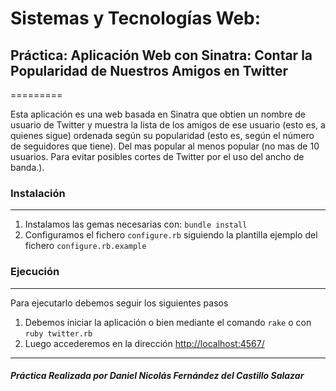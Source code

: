# Sistemas y Tecnologías Web:
## Práctica: Aplicación Web con Sinatra: Contar la Popularidad de Nuestros Amigos en Twitter

=========

Esta aplicación es una web basada en Sinatra que obtien un nombre de usuario de Twitter y muestra la lista de los amigos de ese usuario (esto es, a quienes sigue) ordenada según su popularidad (esto es, según el número de seguidores que tiene). Del mas popular al menos popular (no mas de 10 usuarios. Para evitar posibles cortes de Twitter por el uso del ancho de banda.). 


### Instalación
--------------

1. Instalamos las gemas necesarias con: `bundle install`
2. Configuramos el fichero `configure.rb` siguiendo la plantilla ejemplo del fichero `configure.rb.example`


### Ejecución
------------

Para ejecutarlo debemos seguir los siguientes pasos

1. Debemos iniciar la aplicación o bien mediante el comando `rake` o con `ruby twitter.rb`
2. Luego accederemos en la dirección [http://localhost:4567/](http://localhost:4567/)

------------


##### Práctica Realizada por Daniel Nicolás Fernández del Castillo Salazar